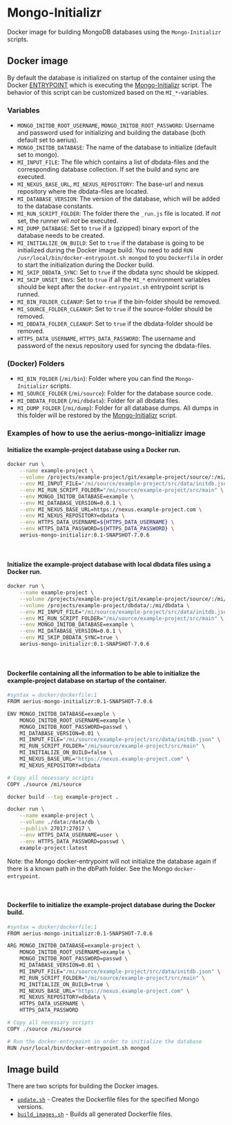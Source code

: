 # Mongo-Initializr

Docker image for building MongoDB databases using the `Mongo-Initializr` scripts.

## Docker image

By default the database is initialized on startup of the container using the Docker [ENTRYPOINT](docker/docker-entrypoint.sh) which is executing the [Mongo-Initializr](docker/mongo-initializr.sh) script. The behavior of this script can be customized based on the `MI_*`-variables.

### Variables

* `MONGO_INITDB_ROOT_USERNAME`, `MONGO_INITDB_ROOT_PASSWORD`: Username and password used for initializing and building the database (both default set to aerius).
* `MONGO_INITDB_DATABASE`: The name of the database to initialize (default set to mongo).
* `MI_INPUT_FILE`: The file which contains a list of dbdata-files and the corresponding database collection. If set the build and sync are executed.
* `MI_NEXUS_BASE_URL`, `MI_NEXUS_REPOSITORY`: The base-url and nexus repository where the dbdata-files are located.
* `MI_DATABASE_VERSION`: The version of the database, which will be added to the database constants. 
* `MI_RUN_SCRIPT_FOLDER`: The folder there the `_run.js` file is located. If *not* set, the runner wil *not* be executed.
* `MI_DUMP_DATABASE`: Set to `true` if a (gzipped) binary export of the database needs to be created.
* `MI_INITIALIZE_ON_BUILD`: Set to `true` if the database is going to be initialized during the Docker image build. You need to add `RUN /usr/local/bin/docker-entrypoint.sh mongod` to you `Dockerfile` in order to start the initialization during the Docker build. 
* `MI_SKIP_DBDATA_SYNC`: Set to `true` if the dbdata sync should be skipped.
* `MI_SKIP_UNSET_ENVS`: Set to `true` if all the `MI_*` environment variables should be kept after the `docker-entrypoint.sh` entrypoint script is runned.
* `MI_BIN_FOLDER_CLEANUP`: Set to `true` if the bin-folder should be removed.
* `MI_SOURCE_FOLDER_CLEANUP`: Set to `true` if the source-folder should be removed.
* `MI_DBDATA_FOLDER_CLEANUP`: Set to `true` if the dbdata-folder should be removed.
* `HTTPS_DATA_USERNAME`, `HTTPS_DATA_PASSWORD`: The username and password of the nexus repository used for syncing the dbdata-files.

### (Docker) Folders
* `MI_BIN_FOLDER` (`/mi/bin`): Folder where you can find the `Mongo-Initializr` scripts.
* `MI_SOURCE_FOLDER` (`/mi/source`): Folder for the database source code.
* `MI_DBDATA_FOLDER` (`/mi/dbdata`): Folder for all dbdata files.
* `MI_DUMP_FOLDER` (`/mi/dump`): Folder for all database dumps. All dumps in this folder will be restored by the [Mongo-Initializr](docker/mongo-initializr.sh) script.

### Examples of how to use the aerius-mongo-initializr image

#### Initialize the example-project database using a Docker run.
``` bash
docker run \
	--name example-project \
	--volume /projects/example-project/git/example-project/source/:/mi/source \
	--env MI_INPUT_FILE="/mi/source/example-project/src/data/initdb.json" \
	--env MI_RUN_SCRIPT_FOLDER="/mi/source/example-project/src/main" \
	--env MONGO_INITDB_DATABASE=example \
	--env MI_DATABASE_VERSION=0.0.1 \
	--env MI_NEXUS_BASE_URL=https://nexus.example-project.com \
	--env MI_NEXUS_REPOSITORY=dbdata \
	--env HTTPS_DATA_USERNAME=${HTTPS_DATA_USERNAME} \
	--env HTTPS_DATA_PASSWORD=${HTTPS_DATA_PASSWORD} \
	aerius-mongo-initializr:0.1-SNAPSHOT-7.0.6
```

<br>

#### Initialize the example-project database with local dbdata files using a Docker run.
``` bash
docker run \
	--name example-project \
	--volume /projects/example-project/git/example-project/source/:/mi/source \
	--volume /projects/example-project/dbdata/:/mi/dbdata \
	--env MI_INPUT_FILE="/mi/source/example-project/src/data/initdb.json" \
	--env MI_RUN_SCRIPT_FOLDER="/mi/source/example-project/src/main" \
	--env MONGO_INITDB_DATABASE=example \
	--env MI_DATABASE_VERSION=0.0.1 \
	--env MI_SKIP_DBDATA_SYNC=true \
	aerius-mongo-initializr:0.1-SNAPSHOT-7.0.6
```

<br>

#### Dockerfile containing all the information to be able to initialize the example-project database on startup of the container.
```bash
#syntax = docker/dockerfile:1
FROM aerius-mongo-initializr:0.1-SNAPSHOT-7.0.6 

ENV MONGO_INITDB_DATABASE=example \
    MONGO_INITDB_ROOT_USERNAME=example \
    MONGO_INITDB_ROOT_PASSWORD=passwd \
    MI_DATABASE_VERSION=0.01 \
    MI_INPUT_FILE="/mi/source/example-project/src/data/initdb.json" \
    MI_RUN_SCRIPT_FOLDER="/mi/source/example-project/src/main" \
    MI_INITIALIZE_ON_BUILD=false \
    MI_NEXUS_BASE_URL="https://nexus.example-project.com" \
    MI_NEXUS_REPOSITORY=dbdata

# Copy all necessary scripts
COPY ./source /mi/source
```

```bash
docker build --tag example-project .
```

```bash
docker run \
    --name example-project \
    --volume ./data:/data/db \
    --publish 27017:27017 \
    --env HTTPS_DATA_USERNAME=user \
    --env HTTPS_DATA_PASSWORD=passwd \
    example-project:latest
```

Note: the Mongo docker-entrypoint will not initialize the database again if there is a known path in the dbPath folder. See the  Mongo `docker-entrypoint`.

<br>

#### Dockerfile to initialize the example-project database during the Docker build.
```bash
#syntax = docker/dockerfile:1
FROM aerius-mongo-initializr:0.1-SNAPSHOT-7.0.6 

ARG MONGO_INITDB_DATABASE=example-project \
	MONGO_INITDB_ROOT_USERNAME=example \
	MONGO_INITDB_ROOT_PASSWORD=passwd \
	MI_DATABASE_VERSION=0.01 \
	MI_INPUT_FILE="/mi/source/example-project/src/data/initdb.json" \
	MI_RUN_SCRIPT_FOLDER="/mi/source/example-project/src/main" \
	MI_INITIALIZE_ON_BUILD=true \
	MI_NEXUS_BASE_URL="https://nexus.example-project.com" \
	MI_NEXUS_REPOSITORY=dbdata \
	HTTPS_DATA_USERNAME \
	HTTPS_DATA_PASSWORD

# Copy all necessary scripts
COPY ./source /mi/source

# Run the docker-entrypoint in order to initialize the database
RUN /usr/local/bin/docker-entrypoint.sh mongod
```

## Image build

There are two scripts for building the Docker images.
* [`update.sh`](update.sh) - Creates the Dockerfile files for the specified Mongo versions.
* [`build_images.sh`](build_images.sh) - Builds all generated Dockerfile files.

